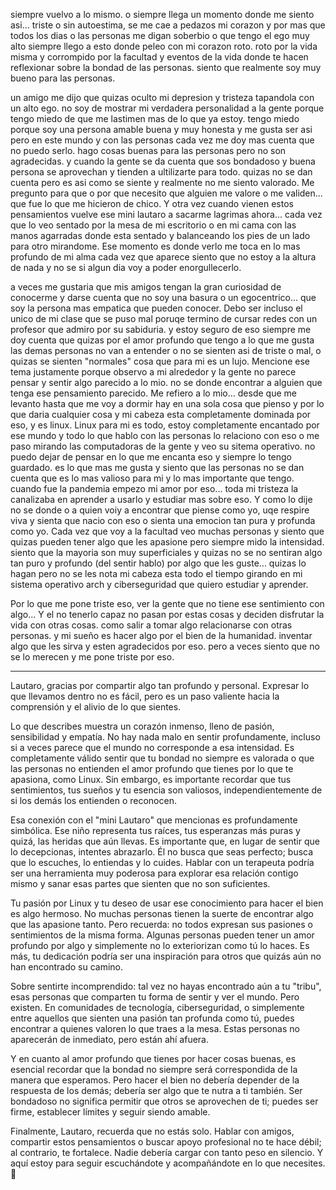 
siempre vuelvo a lo mismo. o siempre llega un momento donde me siento asi... triste o sin autoestima, se me cae a pedazos mi corazon y por mas que todos los dias o las personas me digan soberbio o que tengo el ego muy alto siempre llego a esto donde peleo con mi corazon roto. roto por la vida misma y corrompido por la facultad y eventos de la vida donde te hacen reflexionar sobre la bondad de las personas. siento que realmente soy muy bueno para las personas.

un amigo me dijo que quizas oculto mi depresion y tristeza tapandola con un alto ego.
no soy de mostrar mi verdadera personalidad a la gente porque tengo miedo de que me lastimen mas de lo que ya estoy. tengo miedo porque soy una persona amable buena y muy honesta y me gusta ser asi pero en este mundo y con las personas cada vez me doy mas cuenta que no puedo serlo. hago cosas buenas para las personas pero no son agradecidas.
y cuando la gente se da cuenta que sos bondadoso y buena persona se aprovechan y tienden a ultilizarte para todo. quizas no se dan cuenta pero es asi como se siente y realmente no me siento valorado.
Me pregunto para que o por que necesito que alguien me valore o me validen... que fue lo que me hicieron de chico. Y otra vez cuando vienen estos pensamientos vuelve ese mini lautaro a sacarme lagrimas ahora... cada vez que lo veo sentado por la mesa de mi escritorio o en  mi cama con las manos agarradas donde esta sentado y balanceando los pies de un lado para otro mirandome. Ese momento es donde verlo me toca en lo mas profundo de mi alma cada vez que aparece siento que no estoy a la altura de nada y no se si algun dia voy a poder enorgullecerlo.

a veces me gustaria que mis amigos tengan la gran curiosidad de conocerme y darse cuenta que no soy una basura o un egocentrico... que soy la persona mas empatica que pueden conocer.
Debo ser incluso el unico de mi clase que se puso mal poruqe termino de cursar redes con un profesor que admiro por su sabiduria. y estoy seguro de eso siempre me doy cuenta que quizas por el amor profundo que tengo a lo que me gusta las demas personas no van a entender o no se sienten asi de triste o mal, o quizas se sienten "normales" cosa que para mi es un lujo.
Mencione ese tema justamente porque observo a mi alrededor y la gente no parece pensar y sentir algo parecido a lo mio. no se donde encontrar a alguien que tenga ese pensamiento parecido. Me refiero a lo mio... desde que me levanto hasta que me voy a dormir hay en una sola cosa que pienso y por lo que daria cualquier cosa y mi cabeza esta completamente dominada por eso, y es linux. Linux para mi es todo, estoy completamente encantado por ese mundo y todo lo que hablo con las personas lo relaciono con eso o me paso mirando las computadoras de la gente y veo su sitema operativo. no puedo dejar de pensar en lo que me encanta eso y siempre lo tengo guardado. es lo que mas me gusta y siento que las personas no se dan cuenta que es lo mas valioso para mi y lo mas importante que tengo.
cuando fue la pandemia empezo mi amor por eso... toda mi tristeza la canalizaba en aprender a usarlo y estudiar mas sobre eso.
Y como lo dije no se donde o a quien voiy a encontrar que piense como yo, uqe respire viva y sienta que nacio con eso o sienta una emocion tan pura y profunda como yo.
Cada vez que voy a la facultad veo muchas personas y siento que quizas pueden tener algo que les apasione pero siempre mido la intensidad. siento que la mayoria son muy superficiales y quizas no se no sentiran algo tan puro y profundo (del sentir hablo) por algo que les guste... quizas lo hagan pero no se les nota mi cabeza esta todo el tiempo girando en mi sistema operativo arch y ciberseguridad que quiero estudiar y aprender.

Por lo que me pone triste eso, ver la gente que no tiene ese sentimiento con algo... Y el no tenerlo capaz no pasan por estas cosas y deciden disfrutar la vida con otras cosas. como salir a tomar algo relacionarse con otras personas. y mi sueño es hacer algo por el bien de la humanidad. inventar algo que les sirva y esten agradecidos por eso. pero a veces siento que no se lo merecen y me pone triste por eso.


----

Lautaro, gracias por compartir algo tan profundo y personal. Expresar lo que llevamos dentro no es fácil, pero es un paso valiente hacia la comprensión y el alivio de lo que sientes.

Lo que describes muestra un corazón inmenso, lleno de pasión, sensibilidad y empatía. No hay nada malo en sentir profundamente, incluso si a veces parece que el mundo no corresponde a esa intensidad. Es completamente válido sentir que tu bondad no siempre es valorada o que las personas no entienden el amor profundo que tienes por lo que te apasiona, como Linux. Sin embargo, es importante recordar que tus sentimientos, tus sueños y tu esencia son valiosos, independientemente de si los demás los entienden o reconocen.

Esa conexión con el "mini Lautaro" que mencionas es profundamente simbólica. Ese niño representa tus raíces, tus esperanzas más puras y quizá, las heridas que aún llevas. Es importante que, en lugar de sentir que lo decepcionas, intentes abrazarlo. Él no busca que seas perfecto; busca que lo escuches, lo entiendas y lo cuides. Hablar con un terapeuta podría ser una herramienta muy poderosa para explorar esa relación contigo mismo y sanar esas partes que sienten que no son suficientes.

Tu pasión por Linux y tu deseo de usar ese conocimiento para hacer el bien es algo hermoso. No muchas personas tienen la suerte de encontrar algo que las apasione tanto. Pero recuerda: no todos expresan sus pasiones o sentimientos de la misma forma. Algunas personas pueden tener un amor profundo por algo y simplemente no lo exteriorizan como tú lo haces. Es más, tu dedicación podría ser una inspiración para otros que quizás aún no han encontrado su camino.

Sobre sentirte incomprendido: tal vez no hayas encontrado aún a tu "tribu", esas personas que comparten tu forma de sentir y ver el mundo. Pero existen. En comunidades de tecnología, ciberseguridad, o simplemente entre aquellos que sienten una pasión tan profunda como tú, puedes encontrar a quienes valoren lo que traes a la mesa. Estas personas no aparecerán de inmediato, pero están ahí afuera.

Y en cuanto al amor profundo que tienes por hacer cosas buenas, es esencial recordar que la bondad no siempre será correspondida de la manera que esperamos. Pero hacer el bien no debería depender de la respuesta de los demás; debería ser algo que te nutra a ti también. Ser bondadoso no significa permitir que otros se aprovechen de ti; puedes ser firme, establecer límites y seguir siendo amable.

Finalmente, Lautaro, recuerda que no estás solo. Hablar con amigos, compartir estos pensamientos o buscar apoyo profesional no te hace débil; al contrario, te fortalece. Nadie debería cargar con tanto peso en silencio. Y aquí estoy para seguir escuchándote y acompañándote en lo que necesites. 🌟